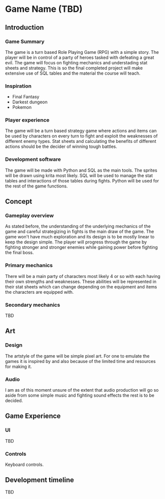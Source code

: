 # Game Name (TBD)
## Introduction
### Game Summary
The game is a turn based Role Playing Game (RPG) with a simple story. The player will be in control of a party of heroes tasked with defeating a great evil. The game will focus on fighting mechanics and understading stat sheets and strategy. This is so the final completed project will make extensive use of SQL tables and the material the course will teach.

	
### Inspiration
 - Final Fantasy
 - Darkest dungeon
 - Pokemon


### Player experience
The game will be a turn based strategy game where actions and items can be used by characters on every turn to fight and exploit the weaknesses of different enemy types. Stat sheets and calculating the benefits of different actions should be the decider of winning tough battles.

	
### Development software
The game will be made with Python and SQL as the main tools. The sprites will be drawn using krita most likely. SQL will be used to manage the stat tables and interactions of those tables during fights. Python will be used for the rest of the game functions.

## Concept
### Gameplay overview
As stated before, the understanding of the underlying mechanics of the game and careful strategizing in fights is the main draw of the game. The game won't have much exploration and its design is to be mostly linear to keep the design simple. The player will progress through the game by fighting stronger and stronger enemies while gaining power before fighting the final boss. 

### Primary mechanics
There will be a main party of characters most likely 4 or so with each having their own strengths and weaknesses. These abilities will be represented in their stat sheets which can change depending on the equipment and items the characters are equipped with.

### Secondary mechanics
TBD

## Art
### Design
The artstyle of the game will be simple pixel art. For one to emulate the games it is inspired by and also because of the limited time and resources for making it. 
	
### Audio
I am as of this moment unsure of the extent that audio production will go so aside from some simple music and fighting sound effects the rest is to be decided.

## Game Experience
### UI
TBD
### Controls
Keyboard controls.

## Development timeline
TBD
